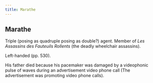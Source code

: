 ```yaml
---
title: Marathe
---
```


Marathe
-------

Triple (posing as quadruple posing as double?) agent. Member of *Les Assassins des Fauteuils Rollents*
(the deadly wheelchair assassins).

Left-handed (pp. 530).

His father died because his pacemaker was damaged by a videophonic pulse of waves during an advertisement video
phone call (The advertisement was promoting video phone calls).
